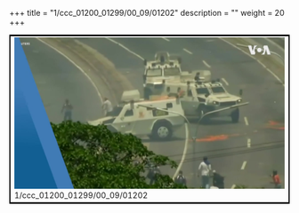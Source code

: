 +++
title = "1/ccc_01200_01299/00_09/01202"
description = ""
weight = 20
+++

<table style="border:2px solid black;max-width:800px;max-height:800px;" 
><tr><td>
<img class="center-fit-jpg"
src="/jpg_/aaa_20190430_NxaOmWaI8sI_01201.jpg">
1/ccc_01200_01299/00_09/01202
</img></td></tr></table>
